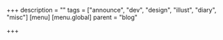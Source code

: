 +++
description = ""
tags = ["announce", "dev", "design", "illust", "diary", "misc"]
[menu]
  [menu.global]
      parent = "blog"

+++
